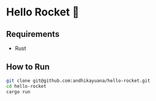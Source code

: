 # Hello Rocket :rocket:

## Requirements

- Rust

## How to Run

```sh
git clone git@github.com:andhikayuana/hello-rocket.git
cd hello-rocket
cargo run
```